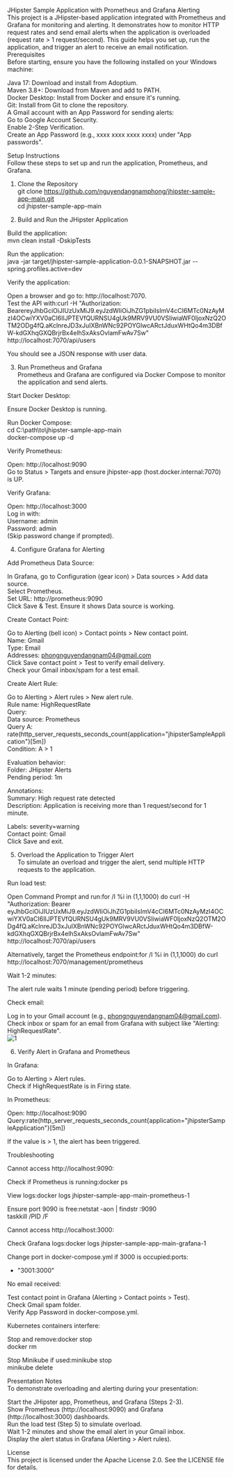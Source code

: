 JHipster Sample Application with Prometheus and Grafana Alerting       
This project is a JHipster-based application integrated with Prometheus and Grafana for monitoring and alerting. It demonstrates how to monitor HTTP request rates and send email alerts when the application is overloaded (request rate > 1 request/second). This guide helps you set up, run the application, and trigger an alert to receive an email notification.     
Prerequisites      
Before starting, ensure you have the following installed on your Windows machine:      

Java 17: Download and install from Adoptium.     
Maven 3.8+: Download from Maven and add to PATH.     
Docker Desktop: Install from Docker and ensure it's running.     
Git: Install from Git to clone the repository.     
A Gmail account with an App Password for sending alerts:      
Go to Google Account Security.      
Enable 2-Step Verification.      
Create an App Password (e.g., xxxx xxxx xxxx xxxx) under "App passwords".     



Setup Instructions      
Follow these steps to set up and run the application, Prometheus, and Grafana.      
1. Clone the Repository      
git clone https://github.com/nguyendangnamphong/jhipster-sample-app-main.git        
cd jhipster-sample-app-main         

2. Build and Run the JHipster Application        

Build the application:          
mvn clean install -DskipTests          


Run the application:            
java -jar target/jhipster-sample-application-0.0.1-SNAPSHOT.jar --spring.profiles.active=dev               


Verify the application:            
  
Open a browser and go to: http://localhost:7070.          
Test the API with:curl -H "Authorization: BearereyJhbGciOiJIUzUxMiJ9.eyJzdWIiOiJhZG1pbiIsImV4cCI6MTc0NzAyMzI4OCwiYXV0aCI6IlJPTEVfQURNSU4gUk9MRV9VU0VSIiwiaWF0IjoxNzQ2OTM2ODg4fQ.aKclnreJD3xJuIXBnWNc92POYGlwcARctJduxWHtQo4m3DBfW-kdGXhqGXQBrjrBx4elhSxAksOvlamFwAv7Sw" http://localhost:7070/api/users         


You should see a JSON response with user data.        



3. Run Prometheus and Grafana       
Prometheus and Grafana are configured via Docker Compose to monitor the application and send alerts.       

Start Docker Desktop:       

Ensure Docker Desktop is running.      


Run Docker Compose:        
cd C:\path\to\jhipster-sample-app-main      
docker-compose up -d       


Verify Prometheus:      

Open: http://localhost:9090        
Go to Status > Targets and ensure jhipster-app (host.docker.internal:7070) is UP.        


Verify Grafana:      

Open: http://localhost:3000      
Log in with:     
Username: admin    
Password: admin     
(Skip password change if prompted).    

   



4. Configure Grafana for Alerting     

Add Prometheus Data Source:    

In Grafana, go to Configuration (gear icon) > Data sources > Add data source.    
Select Prometheus.     
Set URL: http://prometheus:9090     
Click Save & Test. Ensure it shows Data source is working.    

  
Create Contact Point:   

Go to Alerting (bell icon) > Contact points > New contact point.   
Name: Gmail     
Type: Email      
Addresses:  phongnguyendangnam04@gmail.com     
Click Save contact point > Test to verify email delivery.      
Check your Gmail inbox/spam for a test email.     


Create Alert Rule:     

Go to Alerting > Alert rules > New alert rule.      
Rule name: HighRequestRate     
Query:      
Data source: Prometheus       
Query A: rate(http_server_requests_seconds_count{application="jhipsterSampleApplication"}[5m])      
Condition: A > 1      


Evaluation behavior:     
Folder: JHipster Alerts     
Pending period: 1m      


Annotations:    
Summary: High request rate detected     
Description: Application is receiving more than 1 request/second for 1 minute.        


Labels: severity=warning      
Contact point: Gmail     
Click Save and exit.     



5. Overload the Application to Trigger Alert     
To simulate an overload and trigger the alert, send multiple HTTP requests to the application.    

Run load test:    

Open Command Prompt and run:for /l %i in (1,1,1000) do curl -H "Authorization: Bearer eyJhbGciOiJIUzUxMiJ9.eyJzdWIiOiJhZG1pbiIsImV4cCI6MTc0NzAyMzI4OCwiYXV0aCI6IlJPTEVfQURNSU4gUk9MRV9VU0VSIiwiaWF0IjoxNzQ2OTM2ODg4fQ.aKclnreJD3xJuIXBnWNc92POYGlwcARctJduxWHtQo4m3DBfW-kdGXhqGXQBrjrBx4elhSxAksOvlamFwAv7Sw" http://localhost:7070/api/users      


Alternatively, target the Prometheus endpoint:for /l %i in (1,1,1000) do curl http://localhost:7070/management/prometheus      




Wait 1-2 minutes:     

The alert rule waits 1 minute (pending period) before triggering.     


Check email:     

Log in to your Gmail account (e.g., phongnguyendangnam04@gmail.com).     
Check inbox or spam for an email from Grafana with subject like "Alerting: HighRequestRate".             
![1](https://github.com/user-attachments/assets/d3a9061e-3c1c-412b-8412-753a72c7fc89)      
      


6. Verify Alert in Grafana and Prometheus      
    
In Grafana:        

Go to Alerting > Alert rules.   
Check if HighRequestRate is in Firing state.   


In Prometheus:   

Open: http://localhost:9090    
Query:rate(http_server_requests_seconds_count{application="jhipsterSampleApplication"}[5m])     


If the value is > 1, the alert has been triggered.    



Troubleshooting     

Cannot access http://localhost:9090:    

Check if Prometheus is running:docker ps     


View logs:docker logs jhipster-sample-app-main-prometheus-1     


Ensure port 9090 is free:netstat -aon | findstr :9090        
taskkill /PID <PID> /F         




Cannot access http://localhost:3000:       

Check Grafana logs:docker logs jhipster-sample-app-main-grafana-1      


Change port in docker-compose.yml if 3000 is occupied:ports:      
  - "3001:3000"




No email received:     
  
Test contact point in Grafana (Alerting > Contact points > Test).    
Check Gmail spam folder.    
Verify App Password in docker-compose.yml.    


Kubernetes containers interfere:    

Stop and remove:docker stop <container-id>    
docker rm <container-id>      


Stop Minikube if used:minikube stop      
minikube delete       





Presentation Notes     
To demonstrate overloading and alerting during your presentation:     

Start the JHipster app, Prometheus, and Grafana (Steps 2-3).     
Show Prometheus (http://localhost:9090) and Grafana (http://localhost:3000) dashboards.     
Run the load test (Step 5) to simulate overload.       
Wait 1-2 minutes and show the email alert in your Gmail inbox.      
Display the alert status in Grafana (Alerting > Alert rules).       

License       
This project is licensed under the Apache License 2.0. See the LICENSE file for details.     

